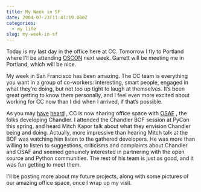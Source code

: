 ```yaml
---
title: My Week in SF
date: 2004-07-23T11:47:19.000Z
categories:
  - my life
slug: my-week-in-sf
---
```

Today is my last day in the office here at CC. Tomorrow I fly to Portland where I’ll be attending [OSCON][1]  next week. Garrett will be meeting me in Portland, which will be nice.

My week in San Francisco has been amazing. The CC team is everything you want in a group of co-workers: interesting, smart people, engaged in what they’re doing, but not too up tight to laugh at themselves. It’s been great getting to know them personally, and I feel even more excited about working for CC now than I did when I arrived, if that’s possible.

As you may [have][2]  [heard][3] , CC is now sharing office space with [OSAF][4] , the folks developing Chandler. I attended the Chandler BOF session at PyCon this spring, and heard Mitch Kapor talk about what they envision Chandler being and doing. Actually, more impressive than hearing Mitch talk at the BOF was watching him listen to the gathered developers. He was more than willing to listen to suggestions, criticisms and complaints about Chandler and OSAF and seemed genuinely interested in partnering with the open source and Python communities. The rest of his team is just as good, and it was fun getting to meet them.

I’ll be posting more about my future projects, along with some pictures of our amazing office space, once I wrap up my visit.



 [1]: http://conferences.oreillynet.com/os2004/
 [2]: http://creativecommons.org/weblog/archive/2004/07/#4342
 [3]: http://blogs.osafoundation.org/mitch/
 [4]: http://osafoundation.org
